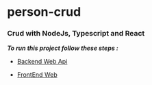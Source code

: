 # person-crud
### Crud with NodeJs, Typescript and React


***To run this project follow these steps :***

- [Backend Web Api]( https://github.com/leo2d/person-crud/blob/master/server/README.md "Backend") 

- [FrontEnd Web]( https://github.com/leo2d/person-crud/blob/master/web/README.md "FrontEnd") 
